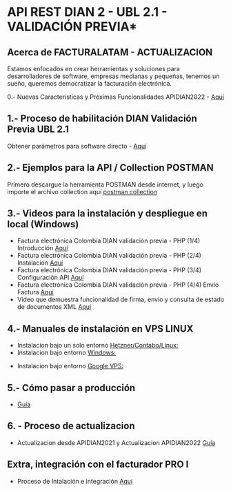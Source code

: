 # **API REST DIAN 2 - UBL 2.1 - VALIDACIÓN PREVIA***

## Acerca de FACTURALATAM - ACTUALIZACION

Estamos enfocados en crear herramientas y soluciones para desarrolladores de software, empresas medianas y pequeñas, tenemos un sueño, queremos democratizar la facturación electrónica.

   0.- Nuevas Caracteristicas y Proximas Funcionalidades APIDIAN2022 - 
[Aquí](https://gitlab.com/facturalatam/co-apidian2022/-/blob/master/Nuevas%20Funcionalidades%20API%202022.pdf)

## 1.- Proceso de habilitación DIAN Validación Previa UBL 2.1

Obtener parámetros para software directo - [Aquí](https://youtu.be/0ThLJBzWyUA)


## 2.- Ejemplos para la API / Collection POSTMAN

 Primero descargue la herramienta POSTMAN desde internet, y luego importe el archivo collection aquí [postman collection](https://gitlab.com/facturalatam/co-apidian2022/-/blob/master/ApiDianV2.1%20FacturaLatam.postman_collection.json "Clic") 


## 3.- Videos para la instalación y despliegue en local (Windows)
* Factura electrónica Colombia DIAN validación previa - PHP (1/4) Introducción [Aquí](https://www.youtube.com/watch?v=FwBaQfI2ghw)
* Factura electrónica Colombia DIAN validación previa - PHP (2/4) Instalación [Aquí](https://youtu.be/-DMnOKSaWr8)
* Factura electrónica Colombia DIAN validación previa - PHP (3/4) Configuración API [Aquí](https://youtu.be/CAyZ9suZLII)
* Factura electrónica Colombia DIAN validación previa - PHP (4/4) Envío Factura [Aquí](https://youtu.be/28l74DvL8_o)
* Video que demuestra funcionalidad de firma, envio y consulta de estado de documentos XML [Aqui](https://drive.google.com/open?id=15-saHPT-NsWZEWrNMciteSU9bBGh_Msf)


## 4.- Manuales de instalación en VPS LINUX

* Instalacion bajo un solo entorno [Hetzner/Contabo/Linux:](https://docs.google.com/document/d/1hz3W9dn7HJJD9NSfo6zc4jjidQoPtSJZmoljUbqIy94/edit "Clic")
* Instalacion bajo entorno [Windows:](https://drive.google.com/file/d/1gaGLi8xcm8wHlqT-qzAYD00_AZJRmpcW/view?usp=sharing "Clic")
<!-- * Instalacion bajo entorno [Linux:](https://drive.google.com/file/d/1xxca_QkLtS1xlh5Rd9QFcDEJKmoIrfgI/view?usp=sharing "Clic") -->
* Instalacion bajo entorno [Google VPS:](https://drive.google.com/file/d/1KcVyhhyFhnr-fzIX9gCUX9OT1CqfAyMB/view?usp=sharing "Clic")


## 5.- Cómo pasar a producción 

* [Guía](https://www.youtube.com/watch?v=gBtd4XqwWtg)

## 6. - Proceso de actualizacion

* Actualizacion desde APIDIAN2021 y Actualizacion APIDIAN2022 [Guía](https://gitlab.com/facturalatam/co-apidian2022/-/blob/master/Proceso%20de%20actualizacion%20APIDIAN.txt)


## Extra, integración con el facturador PRO I   
 
* Proceso de Intalación e integración [Aquí](https://youtu.be/D5aMkQy9UrM) 
